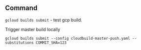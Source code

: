 ## Command

`gcloud builds submit` - test gcp build.

Trigger master build locally
```shell
gcloud builds submit --config cloudbuild-master-push.yaml --substitutions COMMIT_SHA=123
```
